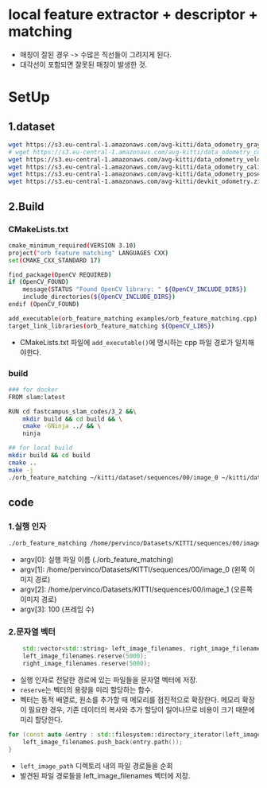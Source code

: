 # local feature extractor + descriptor + matching
- 매칭이 잘된 경우 -> 수많은 직선들이 그려지게 된다.  
- 대각선이 포함되면 잘못된 매칭이 발생한 것.

# SetUp

## 1.dataset
```bash
wget https://s3.eu-central-1.amazonaws.com/avg-kitti/data_odometry_gray.zip
# wget https://s3.eu-central-1.amazonaws.com/avg-kitti/data_odometry_color.zip
wget https://s3.eu-central-1.amazonaws.com/avg-kitti/data_odometry_velodyne.zip
wget https://s3.eu-central-1.amazonaws.com/avg-kitti/data_odometry_calib.zip
wget https://s3.eu-central-1.amazonaws.com/avg-kitti/data_odometry_poses.zip
wget https://s3.eu-central-1.amazonaws.com/avg-kitti/devkit_odometry.zip
```

## 2.Build

### CMakeLists.txt
```bash
cmake_minimum_required(VERSION 3.10)
project("orb feature matching" LANGUAGES CXX)
set(CMAKE_CXX_STANDARD 17)

find_package(OpenCV REQUIRED)
if (OpenCV_FOUND)
    message(STATUS "Found OpenCV library: " ${OpenCV_INCLUDE_DIRS})
    include_directories(${OpenCV_INCLUDE_DIRS})
endif (OpenCV_FOUND)

add_executable(orb_feature_matching examples/orb_feature_matching.cpp)
target_link_libraries(orb_feature_matching ${OpenCV_LIBS})
```

- CMakeLists.txt 파일에 ```add_executable()```에 명시하는 cpp 파일 경로가 일치해야한다.

### build

```bash
### for docker
FROM slam:latest

RUN cd fastcampus_slam_codes/3_2 &&\
    mkdir build && cd build && \
    cmake -GNinja ../ && \
    ninja
```

```bash
## for local build
mkdir build && cd build
cmake ..
make -j
./orb_feature_matching ~/kitti/dataset/sequences/00/image_0 ~/kitti/dataset/sequences/00/image_1 100
```

## code

### 1.실행 인자

```bash
./orb_feature_matching /home/pervinco/Datasets/KITTI/sequences/00/image_0 /home/pervinco/Datasets/KITTI/sequences/00/image_1 100
```

- argv[0]: 실행 파일 이름 (./orb_feature_matching)
- argv[1]: /home/pervinco/Datasets/KITTI/sequences/00/image_0 (왼쪽 이미지 경로)
- argv[2]: /home/pervinco/Datasets/KITTI/sequences/00/image_1 (오른쪽 이미지 경로)
- argv[3]: 100 (프레임 수)

### 2.문자열 벡터

```cpp
    std::vector<std::string> left_image_filenames, right_image_filenames;
    left_image_filenames.reserve(5000);
    right_image_filenames.reserve(5000);
```
- 실행 인자로 전달한 경로에 있는 파일들을 문자열 벡터에 저장.
- ```reserve```는 벡터의 용량을 미리 할당하는 함수.
- 벡터는 동적 배열로, 원소를 추가할 때 메모리를 점진적으로 확장한다. 메모리 확장이 필요한 경우, 기존 데이터의 복사와 추가 할당이 일어나므로 비용이 크기 때문에 미리 할당한다.


```cpp
for (const auto &entry : std::filesystem::directory_iterator(left_image_path)) {
    left_image_filenames.push_back(entry.path());
}
```

- ```left_image_path``` 디렉토리 내의 파일 경로들을 순회
- 발견된 파일 경로들을 left_image_filenames 벡터에 저장.